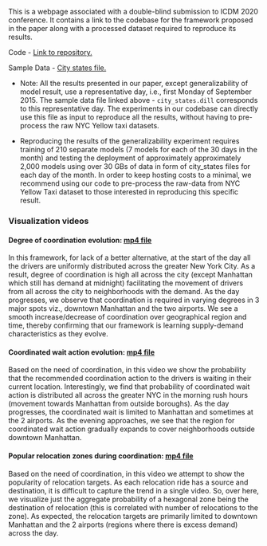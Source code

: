 This is a webpage associated with a double-blind submission to ICDM 2020 conference. It contains a link to the codebase for the framework proposed in the paper along with a processed dataset required to reproduce its results.

Code - [Link to repository.](https://github.com/transparent-framework/optimize-ride-sharing-earnings)

Sample Data - [City states file.](https://drive.google.com/file/d/1908IwJPsp8DF9lHhObvBG693pRrb0GV6/view)

* Note: All the results presented in our paper, except generalizability of model result, use a representative day, i.e., first Monday of September 2015. The sample data file linked above - `city_states.dill` corresponds to this representative day. The experiments in our codebase can directly use this file as input to reproduce all the results, without having to pre-process the raw NYC Yellow taxi datasets.

* Reproducing the results of the generalizability experiment requires training of 210 separate models (7 models for each of the 30 days in the month) and testing the deployment of approximately approximately 2,000 models using over 30 GBs of data in form of city_states files for each day of the month. In order to keep hosting costs to a minimal, we recommend using our code to pre-process the raw-data from NYC Yellow Taxi dataset to those interested in reproducing this specific result.

### Visualization videos

#### Degree of coordination evolution: [mp4 file](https://github.com/transparent-framework/optimize-ride-sharing-earnings/blob/master/data/coordination_probability.mp4?raw=true)
In this framework, for lack of a better alternative, at the start of the day all the drivers are uniformly distributed across
the greater New York City. As a result, degree of coordination is high all across the city (except Manhattan which still has demand at midnight) facilitating the movement of drivers from all across the city to neighborhoods with the demand. As the day progresses, we observe that coordination is required in varying degrees in 3 major spots viz., downtown Manhattan and the two airports. We see a smooth increase/decrease of coordination over geographical region and time, thereby confirming that our framework is learning supply-demand characteristics as they evolve.

#### Coordinated wait action evolution: [mp4 file](https://github.com/transparent-framework/optimize-ride-sharing-earnings/blob/master/data/wait_probability.mp4?raw=true)
Based on the need of coordination, in this video we show the probability that the recommended coordination action to the drivers is waiting in their current location. Interestingly, we find that probability of coordinated wait action is distributed
all across the greater NYC in the morning rush hours (movement towards Manhattan from outside boroughs). As the day progresses, the coordinated wait is limited to Manhattan and sometimes at the 2 airports. As the evening approaches, we see that the region for coordinated wait action gradually expands to cover neighborhoods outside downtown Manhattan.

#### Popular relocation zones during coordination: [mp4 file](https://github.com/transparent-framework/optimize-ride-sharing-earnings/blob/master/data/relocation_probability.mp4?raw=true)
Based on the need of coordination, in this video we attempt to show the popularity of relocation targets. As each relocation ride has a source and destination, it is difficult to capture the trend in a single video. So, over here, we visualize just the aggregate probability of a hexagonal zone being the destination of relocation (this is correlated with number of relocations to the zone). As expected, the relocation targets are primarily limited to downtown Manhattan and the 2 airports (regions where there is excess demand) across the day. 
